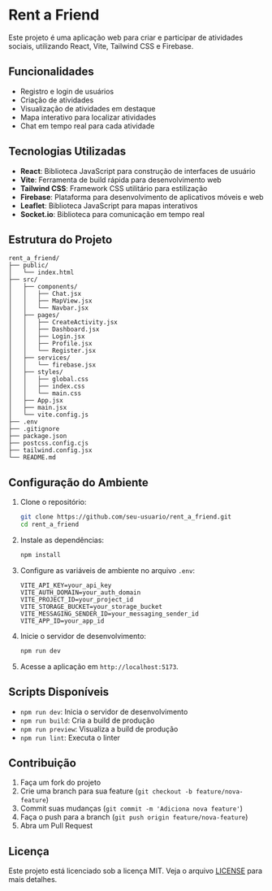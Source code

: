 # Rent a Friend

Este projeto é uma aplicação web para criar e participar de atividades sociais, utilizando React, Vite, Tailwind CSS e Firebase.

## Funcionalidades

- Registro e login de usuários
- Criação de atividades
- Visualização de atividades em destaque
- Mapa interativo para localizar atividades
- Chat em tempo real para cada atividade

## Tecnologias Utilizadas

- **React**: Biblioteca JavaScript para construção de interfaces de usuário
- **Vite**: Ferramenta de build rápida para desenvolvimento web
- **Tailwind CSS**: Framework CSS utilitário para estilização
- **Firebase**: Plataforma para desenvolvimento de aplicativos móveis e web
- **Leaflet**: Biblioteca JavaScript para mapas interativos
- **Socket.io**: Biblioteca para comunicação em tempo real

## Estrutura do Projeto

```
rent_a_friend/
├── public/
│   └── index.html
├── src/
│   ├── components/
│   │   ├── Chat.jsx
│   │   ├── MapView.jsx
│   │   └── Navbar.jsx
│   ├── pages/
│   │   ├── CreateActivity.jsx
│   │   ├── Dashboard.jsx
│   │   ├── Login.jsx
│   │   ├── Profile.jsx
│   │   └── Register.jsx
│   ├── services/
│   │   └── firebase.jsx
│   ├── styles/
│   │   ├── global.css
│   │   ├── index.css
│   │   └── main.css
│   ├── App.jsx
│   ├── main.jsx
│   └── vite.config.js
├── .env
├── .gitignore
├── package.json
├── postcss.config.cjs
├── tailwind.config.jsx
└── README.md
```

## Configuração do Ambiente

1. Clone o repositório:
   ```bash
   git clone https://github.com/seu-usuario/rent_a_friend.git
   cd rent_a_friend
   ```

2. Instale as dependências:
   ```bash
   npm install
   ```

3. Configure as variáveis de ambiente no arquivo `.env`:
   ```properties
   VITE_API_KEY=your_api_key
   VITE_AUTH_DOMAIN=your_auth_domain
   VITE_PROJECT_ID=your_project_id
   VITE_STORAGE_BUCKET=your_storage_bucket
   VITE_MESSAGING_SENDER_ID=your_messaging_sender_id
   VITE_APP_ID=your_app_id
   ```

4. Inicie o servidor de desenvolvimento:
   ```bash
   npm run dev
   ```

5. Acesse a aplicação em `http://localhost:5173`.

## Scripts Disponíveis

- `npm run dev`: Inicia o servidor de desenvolvimento
- `npm run build`: Cria a build de produção
- `npm run preview`: Visualiza a build de produção
- `npm run lint`: Executa o linter

## Contribuição

1. Faça um fork do projeto
2. Crie uma branch para sua feature (`git checkout -b feature/nova-feature`)
3. Commit suas mudanças (`git commit -m 'Adiciona nova feature'`)
4. Faça o push para a branch (`git push origin feature/nova-feature`)
5. Abra um Pull Request

## Licença

Este projeto está licenciado sob a licença MIT. Veja o arquivo [LICENSE](LICENSE) para mais detalhes.
